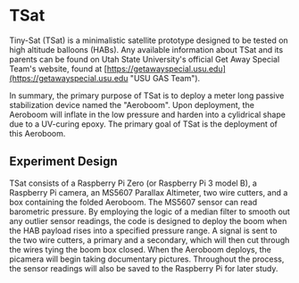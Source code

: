 # TSat

Tiny-Sat (TSat) is a minimalistic satellite prototype designed to be tested on high altitude balloons (HABs).  Any available information about TSat and its parents can be found on Utah State University's official Get Away Special Team's website, found at [https://getawayspecial.usu.edu](https://getawayspecial.usu.edu "USU GAS Team").

In summary, the primary purpose of TSat is to deploy a meter long passive stabilization device named the "Aeroboom".  Upon deployment, the Aeroboom will inflate in the low pressure and harden into a cylidrical shape due to a UV-curing epoxy.  The primary goal of TSat is the deployment of this Aeroboom.

## Experiment Design

TSat consists of a Raspberry Pi Zero (or Raspberry Pi 3 model B), a Raspberry Pi camera, an MS5607 Parallax Altimeter, two wire cutters, and a box containing the folded Aeroboom.  The MS5607 sensor can read barometric pressure.  By employing the logic of a median filter to smooth out any outlier sensor readings, the code is designed to deploy the boom when the HAB payload rises into a specified pressure range.  A signal is sent to the two wire cutters, a primary and a secondary, which will then cut through the wires tying the boom box closed.  When the Aeroboom deploys, the picamera will begin taking documentary pictures.  Throughout the process, the sensor readings will also be saved to the Raspberry Pi for later study.
